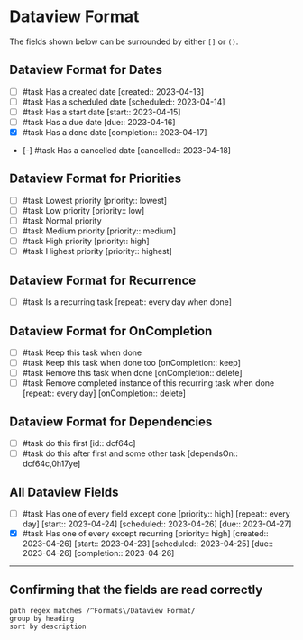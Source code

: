 # Dataview Format

The fields shown below can be surrounded by either `[]` or `()`.

## Dataview Format for Dates

<!-- placeholder to force blank line before included text --><!-- include: DocsSamplesForTaskFormats.test.Serializer_Dates_dataview-include.approved.md -->

- [ ] #task Has a created date  [created:: 2023-04-13]
- [ ] #task Has a scheduled date  [scheduled:: 2023-04-14]
- [ ] #task Has a start date  [start:: 2023-04-15]
- [ ] #task Has a due date  [due:: 2023-04-16]
- [x] #task Has a done date  [completion:: 2023-04-17]
- [-] #task Has a cancelled date  [cancelled:: 2023-04-18]

<!-- placeholder to force blank line after included text --><!-- endInclude -->

## Dataview Format for Priorities

<!-- placeholder to force blank line before included text --><!-- include: DocsSamplesForTaskFormats.test.Serializer_Priorities_dataview-include.approved.md -->

- [ ] #task Lowest priority  [priority:: lowest]
- [ ] #task Low priority  [priority:: low]
- [ ] #task Normal priority
- [ ] #task Medium priority  [priority:: medium]
- [ ] #task High priority  [priority:: high]
- [ ] #task Highest priority  [priority:: highest]

<!-- placeholder to force blank line after included text --><!-- endInclude -->

## Dataview Format for Recurrence

- [ ] #task Is a recurring task  [repeat:: every day when done]

## Dataview Format for OnCompletion

<!-- placeholder to force blank line before included text --><!-- include: DocsSamplesForTaskFormats.test.Serializer_OnCompletion_dataview-include.approved.md -->

- [ ] #task Keep this task when done
- [ ] #task Keep this task when done too  [onCompletion:: keep]
- [ ] #task Remove this task when done  [onCompletion:: delete]
- [ ] #task Remove completed instance of this recurring task when done  [repeat:: every day]  [onCompletion:: delete]

<!-- placeholder to force blank line after included text --><!-- endInclude -->

## Dataview Format for Dependencies

<!-- placeholder to force blank line before included text --><!-- include: DocsSamplesForTaskFormats.test.Serializer_Dependencies_dataview-include.approved.md -->

- [ ] #task do this first  [id:: dcf64c]
- [ ] #task do this after first and some other task  [dependsOn:: dcf64c,0h17ye]

<!-- placeholder to force blank line after included text --><!-- endInclude -->

## All Dataview Fields

- [ ] #task Has one of every field except done  [priority:: high]  [repeat:: every day]  [start:: 2023-04-24]  [scheduled:: 2023-04-26]  [due:: 2023-04-27]
- [x] #task Has one of every except recurring  [priority:: high]  [created:: 2023-04-26]  [start:: 2023-04-23]  [scheduled:: 2023-04-25]  [due:: 2023-04-26]  [completion:: 2023-04-26]

---

## Confirming that the fields are read correctly

```tasks
path regex matches /^Formats\/Dataview Format/
group by heading
sort by description
```
